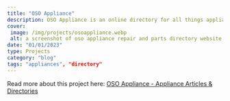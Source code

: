 ```yaml
---
title: "OSO Appliance"
description: OSO Appliance is an online directory for all things appliances. With a primary focus on New Zealand, but rapidly expanding to other areas, this website is intended to inform people about appliances and the services available in their area to keep them running smoothly. 
cover: 
 image: /img/projects/osoappliance.webp
 alt: a screenshot of oso appliance repair and parts directory website
date: "01/01/2023"
type: Projects
category: "blog"
tags: "appliances", "directory"
---
```


Read more about this project here: <a href="https://www.osoappliance.com">OSO Appliance - Appliance Articles & Directories</a>


